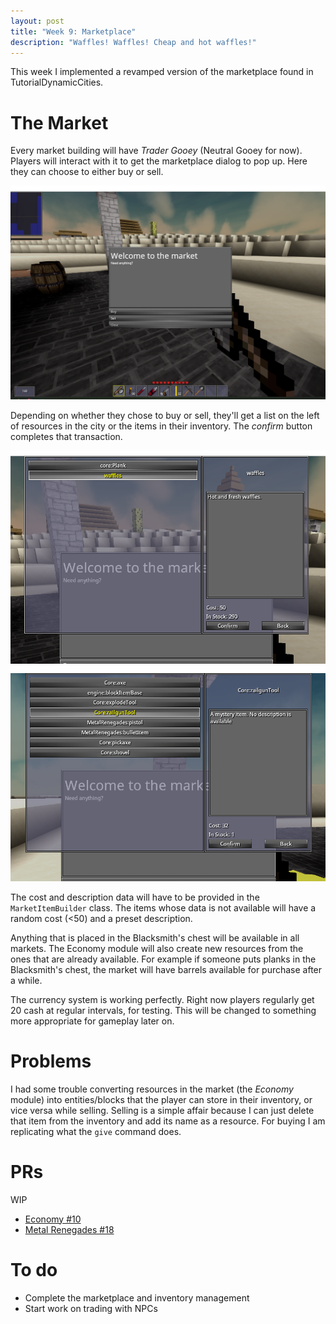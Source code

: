 ```yaml
---
layout: post
title: "Week 9: Marketplace"
description: "Waffles! Waffles! Cheap and hot waffles!"
---
```


This week I implemented a revamped version of the marketplace found in TutorialDynamicCities.

# The Market

Every market building will have _Trader Gooey_ (Neutral Gooey for now). Players will interact with it to get the marketplace dialog to pop up. Here they can choose to either buy or sell.

![marketWelcome](/assets/images/posts/gsoc/marketWelcome.png)

Depending on whether they chose to buy or sell, they'll get a list on the left of resources in the city or the items in their inventory. The _confirm_ button completes that transaction. 

![buyUI](/assets/images/posts/gsoc/buyUI.png)
![sell](/assets/images/posts/gsoc/sell.png)

The cost and description data will have to be provided in the `MarketItemBuilder` class. The items whose data is not available will have a random cost (<50) and a preset description.

Anything that is placed in the Blacksmith's chest will be available in all markets. The Economy module will also create new resources from the ones that are already available. For example if someone puts planks in the Blacksmith's chest, the market will have barrels available for purchase after a while.

The currency system is working perfectly. Right now players regularly get 20 cash at regular intervals, for testing. This will be changed to something more appropriate for gameplay later on.

# Problems

I had some trouble converting resources in the market (the _Economy_ module) into entities/blocks that the player can store in their inventory, or vice versa while selling. Selling is a simple affair because I can just delete that item from the inventory and add its name as a resource. For buying I am replicating what the `give` command does. 

# PRs

WIP
 - [Economy #10](https://github.com/Terasology/Economy/pull/10)
 - [Metal Renegades #18](https://github.com/Terasology/MetalRenegades/pull/18)

# To do

 - Complete the marketplace and inventory management
 - Start work on trading with NPCs